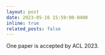 ```yaml
---
layout: post
date: 2023-05-16 15:59:00-0400
inline: true
related_posts: false
---
```


One paper is accepted by ACL 2023.
